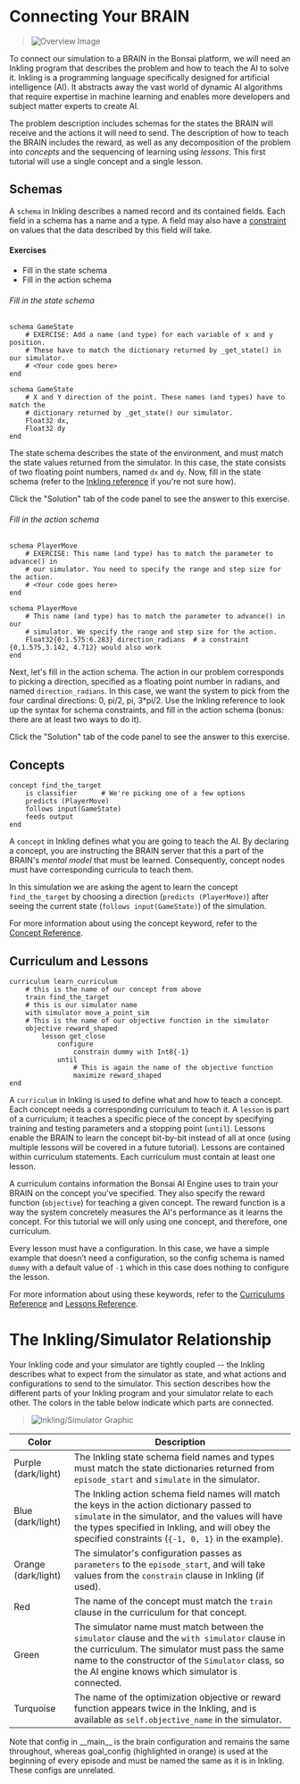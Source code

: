 # Connecting Your BRAIN

> ![Overview Image](../images/machine-teaching-flow.png)

To connect our simulation to a BRAIN in the Bonsai platform, we will need an Inkling program that describes the problem and how to teach the AI to solve it. Inkling is a programming language specifically designed for artificial intelligence (AI). It abstracts away the vast world of dynamic AI algorithms that require expertise in machine learning and enables more developers and subject matter experts to create AI.

The problem description includes schemas for the states the BRAIN will receive and the actions it will need to send. The description of how to teach the BRAIN includes the reward, as well as any decomposition of the problem into *concepts* and the sequencing of learning using *lessons*. This first tutorial will use a single concept and a single lesson.

## Schemas

A `schema` in Inkling describes a named record and its contained fields. Each field in a schema has a name and a type. A field may also have a [constraint][1] on values that the data described by this field will take.

#### Exercises

* Fill in the state schema
* Fill in the action schema

###### Fill in the state schema

```inkling--exercise
schema GameState
    # EXERCISE: Add a name (and type) for each variable of x and y position.
    # These have to match the dictionary returned by _get_state() in our simulator.
    # <Your code goes here>
end
```

```inkling--solution
schema GameState
    # X and Y direction of the point. These names (and types) have to match the
    # dictionary returned by _get_state() our simulator.
    Float32 dx,
    Float32 dy
end
```

The state schema describes the state of the environment, and must match the state values returned from the simulator. In this case, the state consists of two floating point numbers, named `dx` and `dy`. Now, fill in the state schema (refer to the [Inkling reference][2] if you're not sure how).

<aside class="notice">
Click the "Solution" tab of the code panel to see the answer to this exercise.
</aside>

###### Fill in the action schema

```inkling--exercise
schema PlayerMove
    # EXERCISE: This name (and type) has to match the parameter to advance() in
    # our simulator. You need to specify the range and step size for the action.
    # <Your code goes here>
end
```

```inkling--solution
schema PlayerMove
    # This name (and type) has to match the parameter to advance() in our
    # simulator. We specify the range and step size for the action.
    Float32{0:1.575:6.283} direction_radians  # a constraint {0,1.575,3.142, 4.712} would also work
end
```

Next, let's fill in the action schema. The action in our problem corresponds to picking a direction, specified as a floating point number in radians, and named `direction_radians`. In this case, we want the system to pick from the four cardinal directions: 0, pi/2, pi, 3\*pi/2. Use the Inkling reference to look up the syntax for schema constraints, and fill in the action schema (bonus: there are at least two ways to do it).

<aside class="notice">
Click the "Solution" tab of the code panel to see the answer to this exercise.
</aside>

## Concepts

```inkling
concept find_the_target
    is classifier      # We're picking one of a few options
    predicts (PlayerMove)
    follows input(GameState)
    feeds output
end
```

A `concept` in Inkling defines what you are going to teach the AI. By declaring a concept, you are instructing the BRAIN server that this a part of the BRAIN's _mental model_ that must be learned. Consequently, concept nodes must have corresponding curricula to teach them.

In this simulation we are asking the agent to learn the concept `find_the_target` by choosing a direction (`predicts (PlayerMove)`) after seeing the current state (`follows input(GameState)`) of the simulation.

For more information about using the concept keyword, refer to the [Concept Reference][3].

## Curriculum and Lessons

```inkling
curriculum learn_curriculum
    # this is the name of our concept from above
    train find_the_target
    # this is our simulator name
    with simulator move_a_point_sim
    # This is the name of our objective function in the simulator
    objective reward_shaped
        lesson get_close 
            configure
                constrain dummy with Int8{-1}
            until
                # This is again the name of the objective function
                maximize reward_shaped
end
```

A `curriculum` in Inkling is used to define what and how to teach a concept. Each concept needs a corresponding curriculum to teach it. A `lesson` is part of a curriculum; it teaches a specific piece of the concept by specifying training and testing parameters and a stopping point (`until`). Lessons enable the BRAIN to learn the concept bit-by-bit instead of all at once (using multiple lessons will be covered in a future tutorial). Lessons are contained within curriculum statements. Each curriculum must contain at least one lesson.

A curriculum contains information the Bonsai AI Engine uses to train your BRAIN on the concept you've specified. They also specify the reward function (`objective`) for teaching a given concept. The reward function is a way the system concretely measures the AI's performance as it learns the concept. For this tutorial we will only using one concept, and therefore, one curriculum. 

Every lesson must have a configuration. In this case, we have a simple example that doesn’t need a configuration, so the config schema is named `dummy` with a default value of `-1` which in this case does nothing to configure the lesson.

For more information about using these keywords, refer to the [Curriculums Reference][4] and [Lessons Reference][5].

# The Inkling/Simulator Relationship

Your Inkling code and your simulator are tightly coupled -- the Inkling describes what to expect from the simulator as state, and what actions and configurations to send to the simulator. This section describes how the different parts of your Inkling program and your simulator relate to each other. The colors in the table below indicate which parts are connected. 

> ![Inkling/Simulator Graphic](../images/tutorial1-inksim.png)

| Color               | Description  |
| -                   | -  |
| Purple (dark/light) | The Inkling state schema field names and types must match the state dictionaries returned from `episode_start` and `simulate` in the simulator. |
| Blue (dark/light)   | The Inkling action schema field names will match the keys in the action dictionary passed to `simulate` in the simulator, and the values will have the types specified in Inkling, and will obey the specified constraints (`{-1, 0, 1}` in the example). |
| Orange (dark/light) | The simulator's configuration passes as `parameters` to the `episode_start`, and will take values from the `constrain` clause in Inkling (if used). |
| Red                 | The name of the concept must match the `train` clause in the curriculum for that concept. |
| Green               | The simulator name must match between the `simulator` clause and the `with simulator` clause in the curriculum. The simulator must pass the same name to the constructor of the `Simulator` class, so the AI engine knows which simulator is connected. |
|Turquoise            | The name of the optimization objective or reward function appears twice in the Inkling, and is available as `self.objective_name` in the simulator. |

<aside class="notice">
Note that config in __main__ is the brain configuration and remains the same throughout, whereas goal_config (highlighted in orange) is used at the beginning of every episode and must be named the same as it is in Inkling. These configs are unrelated.
</aside>

[1]: ../references/inkling-reference.html#constrained-types-and-range-expressions
[2]: ../references/inkling-reference.html#schema-references
[3]: ./../references/inkling-reference.html#concepts
[4]: ./../references/inkling-reference.html#curriculums
[5]: ./../references/inkling-reference.html#lessons
